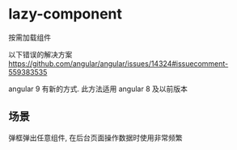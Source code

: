 # lazy-component

按需加载组件

以下错误的解决方案
https://github.com/angular/angular/issues/14324#issuecomment-559383535

angular 9 有新的方式. 此方法适用 angular 8 及以前版本

## 场景

弹框弹出任意组件, 在后台页面操作数据时使用非常频繁

